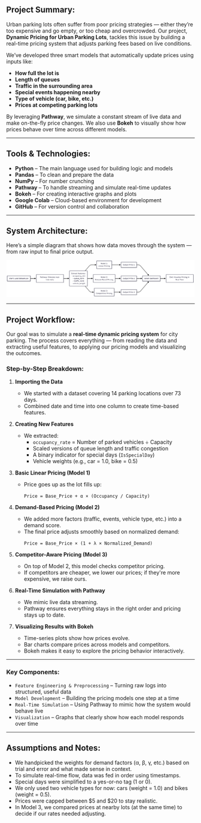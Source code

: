 
## Project Summary:

Urban parking lots often suffer from poor pricing strategies — either they’re too expensive and go empty, or too cheap and overcrowded. Our project, **Dynamic Pricing for Urban Parking Lots**, tackles this issue by building a real-time pricing system that adjusts parking fees based on live conditions.

We’ve developed three smart models that automatically update prices using inputs like:

- **How full the lot is**
- **Length of queues**
- **Traffic in the surrounding area**
- **Special events happening nearby**
- **Type of vehicle (car, bike, etc.)**
- **Prices at competing parking lots**

By leveraging **Pathway**, we simulate a constant stream of live data and make on-the-fly price changes. We also use **Bokeh** to visually show how prices behave over time across different models.

---

## Tools & Technologies:

- **Python** – The main language used for building logic and models
- **Pandas** – To clean and prepare the data
- **NumPy** – For number crunching
- **Pathway** – To handle streaming and simulate real-time updates
- **Bokeh** – For creating interactive graphs and plots
- **Google Colab** – Cloud-based environment for development
- **GitHub** – For version control and collaboration

---

## System Architecture:

Here’s a simple diagram that shows how data moves through the system — from raw input to final price output.

![Architecture Diagram](architecture_diagram.png)

---

## Project Workflow:

Our goal was to simulate a **real-time dynamic pricing system** for city parking. The process covers everything — from reading the data and extracting useful features, to applying our pricing models and visualizing the outcomes.

### Step-by-Step Breakdown:

1. **Importing the Data**
   - We started with a dataset covering 14 parking locations over 73 days.
   - Combined date and time into one column to create time-based features.

2. **Creating New Features**
   - We extracted:
     - `occupancy_rate` = Number of parked vehicles ÷ Capacity
     - Scaled versions of queue length and traffic congestion
     - A binary indicator for special days (`IsSpecialDay`)
     - Vehicle weights (e.g., car = 1.0, bike = 0.5)

3. **Basic Linear Pricing (Model 1)**
   - Price goes up as the lot fills up:
     ```
     Price = Base_Price + α × (Occupancy / Capacity)
     ```

4. **Demand-Based Pricing (Model 2)**
   - We added more factors (traffic, events, vehicle type, etc.) into a demand score.
   - The final price adjusts smoothly based on normalized demand:
     ```
     Price = Base_Price × (1 + λ × Normalized_Demand)
     ```

5. **Competitor-Aware Pricing (Model 3)**
   - On top of Model 2, this model checks competitor pricing.
   - If competitors are cheaper, we lower our prices; if they're more expensive, we raise ours.

6. **Real-Time Simulation with Pathway**
   - We mimic live data streaming.
   - Pathway ensures everything stays in the right order and pricing stays up to date.

7. **Visualizing Results with Bokeh**
   - Time-series plots show how prices evolve.
   - Bar charts compare prices across models and competitors.
   - Bokeh makes it easy to explore the pricing behavior interactively.

---

### Key Components:

- `Feature Engineering & Preprocessing` – Turning raw logs into structured, useful data
- `Model Development` – Building the pricing models one step at a time
- `Real-Time Simulation` – Using Pathway to mimic how the system would behave live
- `Visualization` – Graphs that clearly show how each model responds over time

---

## Assumptions and Notes:

- We handpicked the weights for demand factors (α, β, γ, etc.) based on trial and error and what made sense in context.
- To simulate real-time flow, data was fed in order using timestamps.
- Special days were simplified to a yes-or-no tag (1 or 0).
- We only used two vehicle types for now: cars (weight = 1.0) and bikes (weight = 0.5).
- Prices were capped between $5 and $20 to stay realistic.
- In Model 3, we compared prices at nearby lots (at the same time) to decide if our rates needed adjusting.
